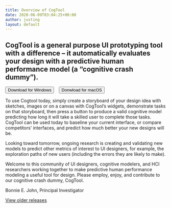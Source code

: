 ```yaml
---
title: Overview of CogTool
date: 2020-06-09T03:04:25+00:00
author: justing
layout: default
---
```

<div class="wp-block-group alignwide">
  <div class="wp-block-group__inner-container">
    <h2 class="has-text-align-center">
      CogTool is a general purpose UI prototyping tool with a difference – it automatically evaluates your design with a predictive human performance model (a “cognitive crash dummy”).
    </h2>
  </div>
</div>

<div class="wp-block-buttons">
  <div class="wp-block-button" style="display:grid;grid-template-columns:1fr 1fr 1fr;">
  <a class="wp-block-button__link" href="https://github.com/CogTool-Modern/cogtool/releases/download/1.4/CogTool-1_4-setup.exe"><button>Download for Windows</button></a>
<a class="wp-block-button__link" href="https://github.com/CogTool-Modern/cogtool/releases/download/1.4/CogTool.app.zip"><button>Donwload for macOS</button></a>
  </div>
</div>

To use Cogtool today, simply create a storyboard of your design idea with sketches, images or on a canvas with CogTool’s widgets, demonstrate tasks on that storyboard, then press a button to produce a valid cognitive model predicting how long it will take a skilled user to complete those tasks. CogTool can be used today to baseline your current interface, or compare competitors’ interfaces, and predict how much better your new designs will be.

Looking toward tomorrow, ongoing research is creating and validating new models to predict other metrics of interest to UI designers, for example, the exploration paths of new users (including the errors they are likely to make).

Welcome to this community of UI designers, cognitive modelers, and HCI researchers working together to make predictive human performance modeling a useful tool for design. Please employ, enjoy, and contribute to our cognitive crash dummy, CogTool.

Bonnie E. John, Principal Investigator

<a href="https://github.com/cogtool/cogtool/releases">View older releases</a>